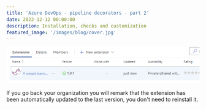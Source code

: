 ```yaml
---
title: 'Azure DevOps - pipeline decorators - part 2'
date: 2022-12-12 00:00:00
description: Installation, checks and customization
featured_image: '/images/blog/cover.jpg'
---
```




![Updated version](../images/blog/azure-devops-pipeline-decorator/update-version.png)


If you go back your organization you will remark that the extension has been automatically updated to the last version, you don't need to reinstall it.